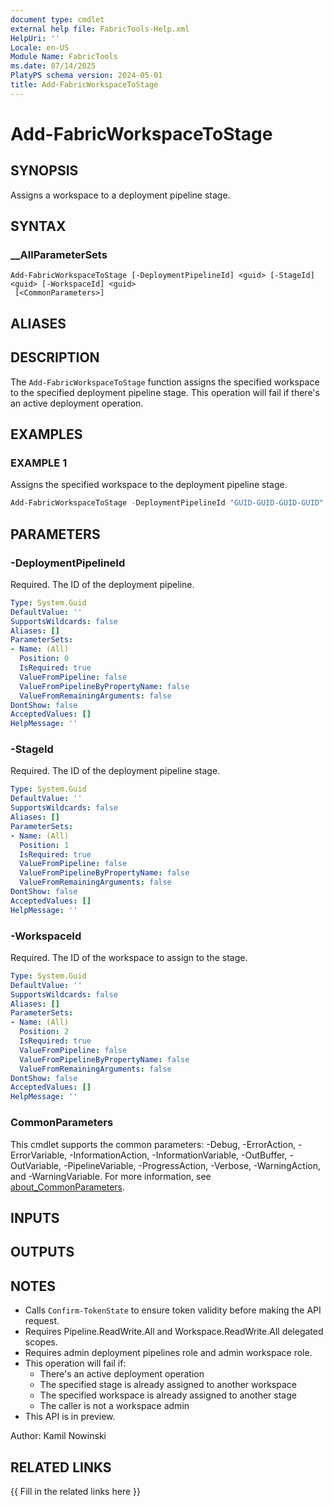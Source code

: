 ```yaml
---
document type: cmdlet
external help file: FabricTools-Help.xml
HelpUri: ''
Locale: en-US
Module Name: FabricTools
ms.date: 07/14/2025
PlatyPS schema version: 2024-05-01
title: Add-FabricWorkspaceToStage
---
```


# Add-FabricWorkspaceToStage

## SYNOPSIS

Assigns a workspace to a deployment pipeline stage.

## SYNTAX

### __AllParameterSets

```
Add-FabricWorkspaceToStage [-DeploymentPipelineId] <guid> [-StageId] <guid> [-WorkspaceId] <guid>
 [<CommonParameters>]
```

## ALIASES

## DESCRIPTION

The `Add-FabricWorkspaceToStage` function assigns the specified workspace to the specified deployment pipeline stage.
This operation will fail if there's an active deployment operation.

## EXAMPLES

### EXAMPLE 1

Assigns the specified workspace to the deployment pipeline stage.

```powershell
Add-FabricWorkspaceToStage -DeploymentPipelineId "GUID-GUID-GUID-GUID" -StageId "GUID-GUID-GUID-GUID" -WorkspaceId "GUID-GUID-GUID-GUID"
```

## PARAMETERS

### -DeploymentPipelineId

Required.
The ID of the deployment pipeline.

```yaml
Type: System.Guid
DefaultValue: ''
SupportsWildcards: false
Aliases: []
ParameterSets:
- Name: (All)
  Position: 0
  IsRequired: true
  ValueFromPipeline: false
  ValueFromPipelineByPropertyName: false
  ValueFromRemainingArguments: false
DontShow: false
AcceptedValues: []
HelpMessage: ''
```

### -StageId

Required.
The ID of the deployment pipeline stage.

```yaml
Type: System.Guid
DefaultValue: ''
SupportsWildcards: false
Aliases: []
ParameterSets:
- Name: (All)
  Position: 1
  IsRequired: true
  ValueFromPipeline: false
  ValueFromPipelineByPropertyName: false
  ValueFromRemainingArguments: false
DontShow: false
AcceptedValues: []
HelpMessage: ''
```

### -WorkspaceId

Required.
The ID of the workspace to assign to the stage.

```yaml
Type: System.Guid
DefaultValue: ''
SupportsWildcards: false
Aliases: []
ParameterSets:
- Name: (All)
  Position: 2
  IsRequired: true
  ValueFromPipeline: false
  ValueFromPipelineByPropertyName: false
  ValueFromRemainingArguments: false
DontShow: false
AcceptedValues: []
HelpMessage: ''
```

### CommonParameters

This cmdlet supports the common parameters: -Debug, -ErrorAction, -ErrorVariable,
-InformationAction, -InformationVariable, -OutBuffer, -OutVariable, -PipelineVariable,
-ProgressAction, -Verbose, -WarningAction, and -WarningVariable. For more information, see
[about_CommonParameters](https://go.microsoft.com/fwlink/?LinkID=113216).

## INPUTS

## OUTPUTS

## NOTES

- Calls `Confirm-TokenState` to ensure token validity before making the API request.
- Requires Pipeline.ReadWrite.All and Workspace.ReadWrite.All delegated scopes.
- Requires admin deployment pipelines role and admin workspace role.
- This operation will fail if:
  * There's an active deployment operation
  * The specified stage is already assigned to another workspace
  * The specified workspace is already assigned to another stage
  * The caller is not a workspace admin
- This API is in preview.

Author: Kamil Nowinski

## RELATED LINKS

{{ Fill in the related links here }}

